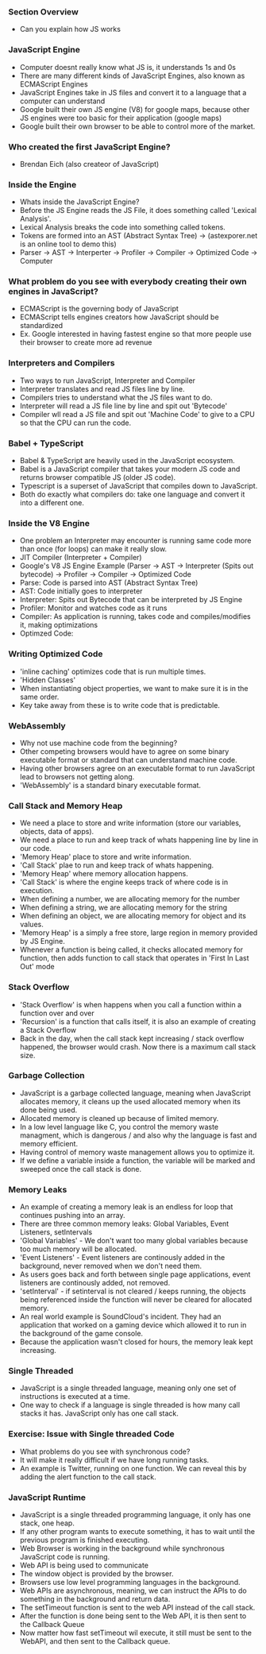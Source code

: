 ### Section Overview
  - Can you explain how JS works

### JavaScript Engine
  - Computer doesnt really know what JS is, it understands 1s and 0s
  - There are many different kinds of JavaScript Engines, also known as ECMAScript Engines
  - JavaScript Engines take in JS files and convert it to a language that a computer can understand
  - Google built their own JS engine (V8) for google maps, because other JS engines were too basic for their application (google maps)
  - Google built their own browser to be able to control more of the market.

### Who created the first JavaScript Engine?
  - Brendan Eich (also createor of JavaScript)

### Inside the Engine
  - Whats inside the JavaScript Engine?
  - Before the JS Engine reads the JS File, it does something called 'Lexical Analysis'.
  - Lexical Analysis breaks the code into something called tokens.
  - Tokens are formed into an AST (Abstract Syntax Tree) -> (astexporer.net is an online tool to demo this)
  - Parser -> AST -> Interperter -> Profiler -> Compiler -> Optimized Code -> Computer

### What problem do you see with everybody creating their own engines in JavaScript?
  - ECMAScript is the governing body of JavaScript
  - ECMAScript tells engines creators how JavaScript should be standardized
  - Ex. Google interested in having fastest engine so that more people use their browser to create more ad revenue

### Interpreters and Compilers
  - Two ways to run JavaScript, Interpreter and Compiler
  - Interpreter translates and read JS files line by line. 
  - Compilers tries to understand what the JS files want to do. 
  - Interpreter will read a JS file line by line and spit out 'Bytecode'
  - Compiler wll read a JS file and spit out 'Machine Code' to give to a CPU so that the CPU can run the code. 

### Babel + TypeScript
  - Babel & TypeScript are heavily used in the JavaScript ecosystem.
  - Babel is a JavaScript compiler that takes your modern JS code and returns browser compatible JS (older JS code).
  - Typescript is a superset of JavaScript that compiles down to JavaScript.
  - Both do exactly what compilers do: take one language and convert it into a different one.

### Inside the V8 Engine
  - One problem an Interpreter may encounter is running same code more than once (for loops) can make it really slow.
  - JIT Compiler (Interpreter + Compiler)
  - Google's V8 JS Engine Example (Parser -> AST -> Interpreter (Spits out bytecode) -> Profiler -> Compiler -> Optimized Code
  - Parse: Code is parsed into AST (Abstract Syntax Tree)
  - AST: Code initially goes to interpreter
  - Interpreter: Spits out Bytecode that can be interpreted by JS Engine 
  - Profiler: Monitor and watches code as it runs
  - Compiler: As application is running, takes code and compiles/modifies it, making optimizations
  - Optimzed Code: 

### Writing Optimized Code
  - 'inline caching' optimizes code that is run multiple times.
  - 'Hidden Classes'
  - When instantiating object properties, we want to make sure it is in the same order.
  - Key take away from these is to write code that is predictable.

### WebAssembly
  - Why not use machine code from the beginning?
  - Other competing browsers would have to agree on some binary executable format or standard that can understand machine code.
  - Having other browsers agree on an executable format to run JavaScript lead to browsers not getting along.
  - 'WebAssembly' is a standard binary executable format.
  
### Call Stack and Memory Heap
  - We need a place to store and write information (store our variables, objects, data of apps).
  - We need a place to run and keep track of whats happening line by line in our code.
  - 'Memory Heap' place to store and write information.
  - 'Call Stack' plae to run and keep track of whats happening.
  - 'Memory Heap' where memory allocation happens.
  - 'Call Stack' is where the engine keeps track of where code is in execution.
  - When defining a number, we are allocating memory for the number
  - When defining a string, we are allocating memory for the string
  - When defining an object, we are allocating memory for object and its values.
  - 'Memory Heap' is a simply a free store, large region in memory provided by JS Engine.
  - Whenever a function is being called, it checks allocated memory for function, then adds function to call stack that operates in 'First In Last Out' mode

### Stack Overflow
  - 'Stack Overflow' is when happens when you call a function within a function over and over
  - 'Recursion' is a function that calls itself, it is also an example of creating a Stack Overflow
  - Back in the day, when the call stack kept increasing / stack overflow happened, the browser would crash. Now there is a maximum call stack size.

### Garbage Collection
  - JavaScript is a garbage collected language, meaning when JavaScript allocates memory, it cleans up the used allocated memory when its done being used.
  - Allocated memory is cleaned up because of limited memory.
  - In a low level language like C, you control the memory waste managment, which is dangerous / and also why the language is fast and memory efficient.
  - Having control of memory waste management allows you to optimize it.
  - If we define a variable inside a function, the variable will be marked and sweeped once the call stack is done.

### Memory Leaks
  - An example of creating a memory leak is an endless for loop that continues pushing into an array.
  - There are three common memory leaks: Global Variables, Event Listeners, setIntervals
  - 'Global Variables' - We don't want too many global variables because too much memory will be allocated.
  - 'Event Listeners' - Event listeners are continously added in the background, never removed when we don't need them.
  - As users goes back and forth between single page applications, event listeners are continously added, not removed.
  - 'setInterval' - if setinterval is not cleared / keeps running, the objects being referenced inside the function will never be cleared for allocated memory.
  - An real world example is SoundCloud's incident. They had an application that worked on a gaming device which allowed it to run in the background of the game console.
  - Because the application wasn't closed for hours, the memory leak kept increasing. 
  
### Single Threaded
  - JavaScript is a single threaded language, meaning only one set of instructions is executed at a time.
  - One way to check if a language is single threaded is how many call stacks it has. JavaScript only has one call stack.

### Exercise: Issue with Single threaded Code
  - What problems do you see with synchronous code?
  - It will make it really difficult if we have long running tasks.
  - An example is Twitter, running on one function. We can reveal this by adding the alert function to the call stack. 

### JavaScript Runtime
  - JavaScript is a single threaded programming language, it only has one stack, one heap.
  - If any other program wants to execute something, it has to wait until the previous program is finished executing.
  - Web Browser is working in the background while synchronous JavaScript code is running.
  - Web API is being used to communicate
  - The window object is provided by the browser.
  - Browsers use low level programming languages in the background. 
  - Web APIs are asynchronous, meaning, we can instruct the APIs to do something in the background and return data.
  - The setTimeout function is sent to the web API instead of the call stack.
  - After the function is done being sent to the Web API, it is then sent to the Callback Queue
  - Now matter how fast setTimeout wil execute, it still must be sent to the WebAPI, and then sent to the Callback queue.
  
  
